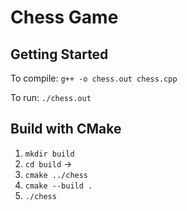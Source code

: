 # Chess Game

## Getting Started

To compile: `g++ -o chess.out chess.cpp`

To run: `./chess.out`

## Build with CMake

1. `mkdir build`
2. `cd build` -> 
3. `cmake ../chess`
3. `cmake --build .`
5. `./chess`
